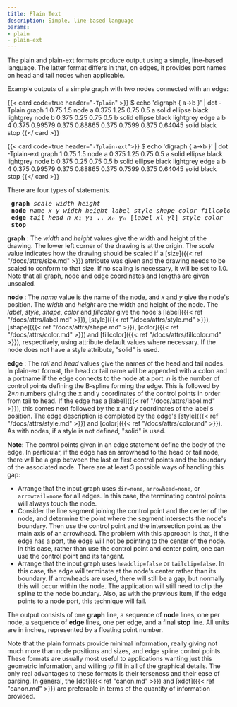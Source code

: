 ```yaml
---
title: Plain Text
description: Simple, line-based language
params:
- plain
- plain-ext
---
```

The plain and plain-ext formats produce output using
a simple, line-based language.
The latter format differs in that, on edges, it provides port names
on head and tail nodes when applicable.

Example outputs of a simple graph with two nodes connected with an edge:

{{< card code=true header="`-Tplain`" >}}
$ echo 'digraph { a->b }' | dot -Tplain
graph 1 0.75 1.5
node a 0.375 1.25 0.75 0.5 a solid ellipse black lightgrey
node b 0.375 0.25 0.75 0.5 b solid ellipse black lightgrey
edge a b 4 0.375 0.99579 0.375 0.88865 0.375 0.7599 0.375 0.64045 solid black
stop
{{</ card >}}

{{< card code=true header="`-Tplain-ext`">}}
$ echo 'digraph { a->b }' | dot -Tplain-ext
graph 1 0.75 1.5
node a 0.375 1.25 0.75 0.5 a solid ellipse black lightgrey
node b 0.375 0.25 0.75 0.5 b solid ellipse black lightgrey
edge a b 4 0.375 0.99579 0.375 0.88865 0.375 0.7599 0.375 0.64045 solid black
stop
{{</ card >}}

There are four types of statements.
<PRE>
 <STRONG>graph</STRONG> <I>scale</I> <I>width</I> <I>height</I>
 <STRONG>node</STRONG> <I>name</I> <I>x</I> <I>y</I> <I>width</I> <I>height</I> <I>label</I> <I>style</I> <I>shape</I> <I>color</I> <I>fillcolor</I>
 <STRONG>edge</STRONG> <I>tail</I> <I>head</I> <I>n</I> <I>x₁</I> <I>y₁</I> .. <I>xₙ</I> <I>yₙ</I> [<I>label</I> <I>xl</I> <I>yl</I>] <I>style</I> <I>color</I>
 <STRONG>stop</STRONG>
</PRE>

**graph**
: The _width_ and _height_ values give the width and height
of the drawing. The lower left corner of the drawing is at the origin.
The _scale_ value indicates how the drawing should be scaled
if a [size]({{< ref "/docs/attrs/size.md" >}}) attribute was given and the drawing
needs to be scaled to conform to that size. If no scaling is necessary,
it will be set to 1.0. Note that all graph, node and edge
coordinates and lengths are given unscaled.

**node**
: The _name_ value is the name of the node, and _x_ and _y_
give the node's position. The _width_ and _height_ are the
width and height of the node.
The _label_,
_style_, _shape_, _color_ and _fillcolor_ give the
node's [label]({{< ref "/docs/attrs/label.md" >}}),
[style]({{< ref "/docs/attrs/style.md" >}}), [shape]({{< ref "/docs/attrs/shape.md" >}}),
[color]({{< ref "/docs/attrs/color.md" >}}) and
[fillcolor]({{< ref "/docs/attrs/fillcolor.md" >}}),
respectively, using attribute default values where necessary. If the
node does not have a style attribute, "solid" is used.

**edge**
: The _tail_ and _head_ values give the names of the head and
  tail nodes. In plain-ext format, the head or tail name will be appended
  with a colon and a portname if the edge connects to the node at a port.
  _n_ is the number of control points defining the
  B-spline forming the edge. This is followed by 2*_n_ numbers giving
  the x and y coordinates of the control points in order from tail to head.
  If the edge has a [label]({{< ref "/docs/attrs/label.md" >}}), this comes next
  followed by the x and y coordinates of the label's position.
  The edge description is completed by the edge's
  [style]({{< ref "/docs/attrs/style.md" >}}) and [color]({{< ref "/docs/attrs/color.md" >}}).
  As with nodes, if a style is not defined, "solid" is used.

  **Note:** The control points given in an edge statement define the
  body of the edge. In particular, if the edge has an arrowhead to the
  head or tail node,
  there will be a gap between the last or first control points and the
  boundary of the associated node. There are at least 3 possible ways
  of handling this gap:

  - Arrange that the input graph uses `dir=none`,
    `arrowhead=none`, or `arrowtail=none` for all edges.
    In this case, the terminating control points will always touch the node.
  - Consider the line segment joining the control point and the center
    of the node, and determine the point where the segment intersects the
    node's boundary. Then use the control point and the intersection point
    as the main axis of an arrowhead. The problem with this approach is
    that, if the edge has a port, the edge will not be pointing to the
    center of the node. In this case, rather than use the control point
    and center point, one can use the control point and its tangent.
  - Arrange that the input graph uses `headclip=false` or
    `tailclip=false`. In this case, the edge will terminate at
    the node's center rather than its boundary. If arrowheads are used,
    there will still be a gap, but normally this will occur within the
    node. The application will still need to clip the spline to the node
    boundary. Also, as with the previous item, if the edge points to
    a node port, this technique will fail.

The output consists of one **graph** line, a sequence of
**node** lines, one per node, a sequence of
**edge** lines, one per edge, and a final **stop**
line. All units are in inches, represented by a floating point number.

Note that the plain formats provide minimal information, really giving not
much more than node positions and sizes, and edge spline control points.
These formats are usually most useful to applications wanting just this
geometric information, and willing to fill in all of the graphical details.
The only real advantages to these formats is their terseness and their
ease of parsing. In general, the [dot]({{< ref "canon.md" >}}) and
[xdot]({{< ref "canon.md" >}}) are preferable in terms of the quantity of
information provided.
